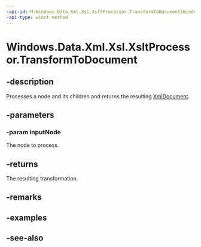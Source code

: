 ```yaml
---
-api-id: M:Windows.Data.Xml.Xsl.XsltProcessor.TransformToDocument(Windows.Data.Xml.Dom.IXmlNode)
-api-type: winrt method
---
```


<!-- Method syntax
public Windows.Data.Xml.Dom.XmlDocument TransformToDocument(Windows.Data.Xml.Dom.IXmlNode inputNode)
-->

# Windows.Data.Xml.Xsl.XsltProcessor.TransformToDocument

## -description
Processes a node and its children and returns the resulting [XmlDocument](../windows.data.xml.dom/xmldocument.md).

## -parameters
### -param inputNode
The node to process.

## -returns
The resulting transformation.

## -remarks

## -examples

## -see-also
